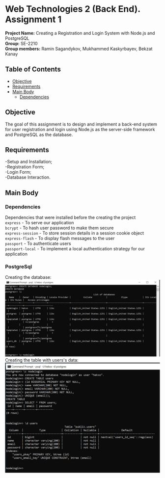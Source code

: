 # Web Technologies 2 (Back End). Assignment 1
**Project Name:** Creating a Registration and Login System with Node.js and PostgreSQL  
**Group:** SE-2210  
**Group members:** Ramin Sagandykov, Mukhammed Kaskyrbayev, Bekzat Kanay
## Table of Contents
- [Objective](#objective)
- [Requirements](#requirements)
- [Main Body](#main-body)
    - [Dependencies](#dependencies)


## Objective
The goal of this assignment is to design and implement a back-end system for user registration and login using Node.js as the server-side framework and PostgreSQL as the database.

## Requirements
-Setup and Installation;
<br>-Registration Form;
<br>-Login Form;
<br>-Database Interaction.

## Main Body
### Dependencies
Dependencies that were installed before the creating the project <br>
`express` - To serve our application<br>
`bcrypt` - To hash user password to make them secure<br>
`express-session` - To store session details in a session cookie object<br>
`express-flash` - To display flash messages to the user<br>
`passport` - To authenticate users<br>
`passport-local` - To implement a local authentication strategy for our application
### PostgreSql
Creating the database:
![Example Image](database.jpeg)
Creating the table with users's data:
![Example Image](table.jpeg)




